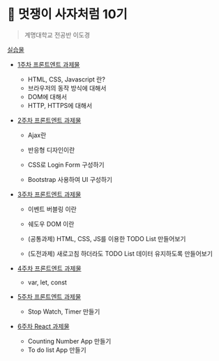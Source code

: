 🦁 멋쟁이 사자처럼 10기
===============
> 계명대학교 전공반 이도경

[실습물](https://lee7198.github.io/LikeLion/)

* [1주차 프론트엔트 과제물 ](https://github.com/lee7198/LikeLion/blob/main/cs/week1.md)
  * HTML, CSS, Javascript 란?
  * 브라우저의 동작 방식에 대해서
  * DOM에 대해서
  * HTTP, HTTPS에 대해서

* [2주차 프론트엔트 과제물 ](https://github.com/lee7198/LikeLion/blob/main/cs/week2.md)
  * Ajax란
  * 반응형 디자인이란
  
  * CSS로 Login Form 구성하기
  * Bootstrap 사용하여 UI 구성하기

* [3주차 프론트엔트 과제물 ](https://github.com/lee7198/LikeLion/blob/main/cs/week3.md)
  * 이벤트 버블링 이란
  * 쉐도우 DOM 이란
  
  * (공통과제) HTML, CSS, JS를 이용한 TODO List 만들어보기
  * (도전과제) 새로고침 하더라도 TODO List 데이터 유지하도록 만들어보기
 
* [4주차 프론트엔트 과제물 ](https://github.com/lee7198/LikeLion/blob/main/cs/week4.md)
  * var, let, const

* [5주차 프론트엔트 과제물 ](https://github.com/lee7198/LikeLion/blob/main/cs/week5.md)
  * Stop Watch, Timer 만들기

* [6주차 React 과제물 ](https://github.com/lee7198/LikeLion/blob/main/cs/week5.md)
  * Counting Number App 만들기
  * To do list App 만들기
